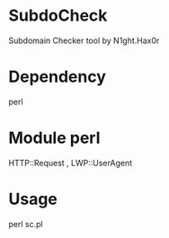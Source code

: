 # SubdoCheck
Subdomain Checker tool by N1ght.Hax0r
# Dependency
perl
# Module perl
HTTP::Request , LWP::UserAgent
# Usage
perl sc.pl
